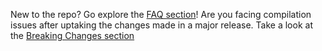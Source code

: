New to the repo? Go explore the [FAQ section](https://github.com/Microsoft/ALAppExtensions/blob/master/FAQ.md)!
Are you facing compilation issues after uptaking the changes made in a major release. Take a look at the [Breaking Changes section](https://github.com/microsoft/ALAppExtensions/blob/master/BREAKINGCHANGES.md)